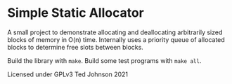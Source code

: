 # Simple Static Allocator

A small project to demonstrate allocating and deallocating arbitrarily sized blocks
of memory in O(n) time. Internally uses a priority queue of allocated blocks to
determine free slots between blocks.

Build the library with `make`. Build some test programs with `make all`.

Licensed under GPLv3
Ted Johnson 2021
